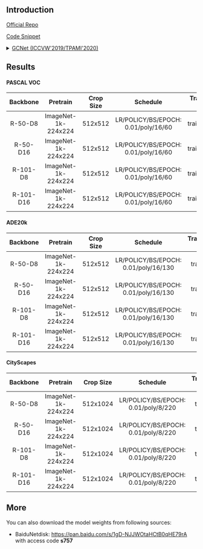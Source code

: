## Introduction

<a href="https://github.com/xvjiarui/GCNet">Official Repo</a>

<a href="https://github.com/SegmentationBLWX/sssegmentation/blob/main/ssseg/modules/models/segmentors/gcnet/gcnet.py">Code Snippet</a>

<details>
<summary align="left"><a href="https://arxiv.org/pdf/1904.11492.pdf">GCNet (ICCVW'2019/TPAMI'2020)</a></summary>

```latex
@inproceedings{cao2019gcnet,
    title={Gcnet: Non-local networks meet squeeze-excitation networks and beyond},
    author={Cao, Yue and Xu, Jiarui and Lin, Stephen and Wei, Fangyun and Hu, Han},
    booktitle={Proceedings of the IEEE International Conference on Computer Vision Workshops},
    pages={0--0},
    year={2019}
}
```

</details>


## Results

#### PASCAL VOC
| Backbone  | Pretrain               | Crop Size  | Schedule                             | Train/Eval Set  | mIoU   | Download                                                                                                                                                                                                                                                                                                                                                                                 |
| :-:       | :-:                    | :-:        | :-:                                  | :-:             | :-:    | :-:                                                                                                                                                                                                                                                                                                                                                                                      |
| R-50-D8   | ImageNet-1k-224x224    | 512x512    | LR/POLICY/BS/EPOCH: 0.01/poly/16/60  | trainaug/val    | 76.50% | [cfg](https://raw.githubusercontent.com/SegmentationBLWX/sssegmentation/main/ssseg/configs/gcnet/gcnet_resnet50os8_voc.py) &#124; [model](https://github.com/SegmentationBLWX/modelstore/releases/download/ssseg_gcnet/gcnet_resnet50os8_voc_train.pth) &#124; [log](https://github.com/SegmentationBLWX/modelstore/releases/download/ssseg_gcnet/gcnet_resnet50os8_voc_train.log)       |
| R-50-D16  | ImageNet-1k-224x224    | 512x512    | LR/POLICY/BS/EPOCH: 0.01/poly/16/60  | trainaug/val    | 76.22% | [cfg](https://raw.githubusercontent.com/SegmentationBLWX/sssegmentation/main/ssseg/configs/gcnet/gcnet_resnet50os16_voc.py) &#124; [model](https://github.com/SegmentationBLWX/modelstore/releases/download/ssseg_gcnet/gcnet_resnet50os16_voc_train.pth) &#124; [log](https://github.com/SegmentationBLWX/modelstore/releases/download/ssseg_gcnet/gcnet_resnet50os16_voc_train.log)    |
| R-101-D8  | ImageNet-1k-224x224    | 512x512    | LR/POLICY/BS/EPOCH: 0.01/poly/16/60  | trainaug/val    | 78.81% | [cfg](https://raw.githubusercontent.com/SegmentationBLWX/sssegmentation/main/ssseg/configs/gcnet/gcnet_resnet101os8_voc.py) &#124; [model](https://github.com/SegmentationBLWX/modelstore/releases/download/ssseg_gcnet/gcnet_resnet101os8_voc_train.pth) &#124; [log](https://github.com/SegmentationBLWX/modelstore/releases/download/ssseg_gcnet/gcnet_resnet101os8_voc_train.log)    |
| R-101-D16 | ImageNet-1k-224x224    | 512x512    | LR/POLICY/BS/EPOCH: 0.01/poly/16/60  | trainaug/val    | 77.45% | [cfg](https://raw.githubusercontent.com/SegmentationBLWX/sssegmentation/main/ssseg/configs/gcnet/gcnet_resnet101os16_voc.py) &#124; [model](https://github.com/SegmentationBLWX/modelstore/releases/download/ssseg_gcnet/gcnet_resnet101os16_voc_train.pth) &#124; [log](https://github.com/SegmentationBLWX/modelstore/releases/download/ssseg_gcnet/gcnet_resnet101os16_voc_train.log) |

#### ADE20k
| Backbone  | Pretrain               | Crop Size  | Schedule                             | Train/Eval Set  | mIoU   | Download                                                                                                                                                                                                                                                                                                                                                                                          |
| :-:       | :-:                    | :-:        | :-:                                  | :-:             | :-:    | :-:                                                                                                                                                                                                                                                                                                                                                                                               |
| R-50-D8   | ImageNet-1k-224x224    | 512x512    | LR/POLICY/BS/EPOCH: 0.01/poly/16/130 | train/val       | 42.53% | [cfg](https://raw.githubusercontent.com/SegmentationBLWX/sssegmentation/main/ssseg/configs/gcnet/gcnet_resnet50os8_ade20k.py) &#124; [model](https://github.com/SegmentationBLWX/modelstore/releases/download/ssseg_gcnet/gcnet_resnet50os8_ade20k_train.pth) &#124; [log](https://github.com/SegmentationBLWX/modelstore/releases/download/ssseg_gcnet/gcnet_resnet50os8_ade20k_train.log)       |
| R-50-D16  | ImageNet-1k-224x224    | 512x512    | LR/POLICY/BS/EPOCH: 0.01/poly/16/130 | train/val       | 41.08% | [cfg](https://raw.githubusercontent.com/SegmentationBLWX/sssegmentation/main/ssseg/configs/gcnet/gcnet_resnet50os16_ade20k.py) &#124; [model](https://github.com/SegmentationBLWX/modelstore/releases/download/ssseg_gcnet/gcnet_resnet50os16_ade20k_train.pth) &#124; [log](https://github.com/SegmentationBLWX/modelstore/releases/download/ssseg_gcnet/gcnet_resnet50os16_ade20k_train.log)    |
| R-101-D8  | ImageNet-1k-224x224    | 512x512    | LR/POLICY/BS/EPOCH: 0.01/poly/16/130 | train/val       | 44.19% | [cfg](https://raw.githubusercontent.com/SegmentationBLWX/sssegmentation/main/ssseg/configs/gcnet/gcnet_resnet101os8_ade20k.py) &#124; [model](https://github.com/SegmentationBLWX/modelstore/releases/download/ssseg_gcnet/gcnet_resnet101os8_ade20k_train.pth) &#124; [log](https://github.com/SegmentationBLWX/modelstore/releases/download/ssseg_gcnet/gcnet_resnet101os8_ade20k_train.log)    |
| R-101-D16 | ImageNet-1k-224x224    | 512x512    | LR/POLICY/BS/EPOCH: 0.01/poly/16/130 | train/val       | 42.55% | [cfg](https://raw.githubusercontent.com/SegmentationBLWX/sssegmentation/main/ssseg/configs/gcnet/gcnet_resnet101os16_ade20k.py) &#124; [model](https://github.com/SegmentationBLWX/modelstore/releases/download/ssseg_gcnet/gcnet_resnet101os16_ade20k_train.pth) &#124; [log](https://github.com/SegmentationBLWX/modelstore/releases/download/ssseg_gcnet/gcnet_resnet101os16_ade20k_train.log) |

#### CityScapes
| Backbone  | Pretrain               | Crop Size  | Schedule                             | Train/Eval Set  | mIoU   | Download                                                                                                                                                                                                                                                                                                                                                                                                      |
| :-:       | :-:                    | :-:        | :-:                                  | :-:             | :-:    | :-:                                                                                                                                                                                                                                                                                                                                                                                                           |
| R-50-D8   | ImageNet-1k-224x224    | 512x1024   | LR/POLICY/BS/EPOCH: 0.01/poly/8/220  | train/val       | 78.69% | [cfg](https://raw.githubusercontent.com/SegmentationBLWX/sssegmentation/main/ssseg/configs/gcnet/gcnet_resnet50os8_cityscapes.py) &#124; [model](https://github.com/SegmentationBLWX/modelstore/releases/download/ssseg_gcnet/gcnet_resnet50os8_cityscapes_train.pth) &#124; [log](https://github.com/SegmentationBLWX/modelstore/releases/download/ssseg_gcnet/gcnet_resnet50os8_cityscapes_train.log)       |
| R-50-D16  | ImageNet-1k-224x224    | 512x1024   | LR/POLICY/BS/EPOCH: 0.01/poly/8/220  | train/val       | 76.78% | [cfg](https://raw.githubusercontent.com/SegmentationBLWX/sssegmentation/main/ssseg/configs/gcnet/gcnet_resnet50os16_cityscapes.py) &#124; [model](https://github.com/SegmentationBLWX/modelstore/releases/download/ssseg_gcnet/gcnet_resnet50os16_cityscapes_train.pth) &#124; [log](https://github.com/SegmentationBLWX/modelstore/releases/download/ssseg_gcnet/gcnet_resnet50os16_cityscapes_train.log)    |
| R-101-D8  | ImageNet-1k-224x224    | 512x1024   | LR/POLICY/BS/EPOCH: 0.01/poly/8/220  | train/val       | 79.93% | [cfg](https://raw.githubusercontent.com/SegmentationBLWX/sssegmentation/main/ssseg/configs/gcnet/gcnet_resnet101os8_cityscapes.py) &#124; [model](https://github.com/SegmentationBLWX/modelstore/releases/download/ssseg_gcnet/gcnet_resnet101os8_cityscapes_train.pth) &#124; [log](https://github.com/SegmentationBLWX/modelstore/releases/download/ssseg_gcnet/gcnet_resnet101os8_cityscapes_train.log)    |
| R-101-D16 | ImageNet-1k-224x224    | 512x1024   | LR/POLICY/BS/EPOCH: 0.01/poly/8/220  | train/val       | 78.84% | [cfg](https://raw.githubusercontent.com/SegmentationBLWX/sssegmentation/main/ssseg/configs/gcnet/gcnet_resnet101os16_cityscapes.py) &#124; [model](https://github.com/SegmentationBLWX/modelstore/releases/download/ssseg_gcnet/gcnet_resnet101os16_cityscapes_train.pth) &#124; [log](https://github.com/SegmentationBLWX/modelstore/releases/download/ssseg_gcnet/gcnet_resnet101os16_cityscapes_train.log) |


## More
You can also download the model weights from following sources:
- BaiduNetdisk: https://pan.baidu.com/s/1gD-NJJWOtaHCtB0qHE79rA with access code **s757**